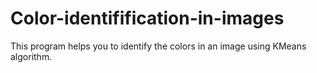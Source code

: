 # Color-identifification-in-images
 This program helps you to identify the colors in an image using KMeans algorithm.

